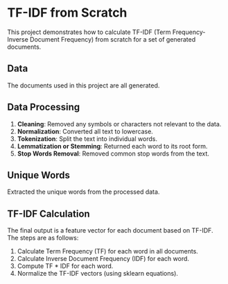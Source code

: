 # TF-IDF from Scratch

This project demonstrates how to calculate TF-IDF (Term Frequency-Inverse Document Frequency) from scratch for a set of generated documents.

## Data

The documents used in this project are all generated.

## Data Processing

1. **Cleaning**: Removed any symbols or characters not relevant to the data.
2. **Normalization**: Converted all text to lowercase.
3. **Tokenization**: Split the text into individual words.
4. **Lemmatization or Stemming**: Returned each word to its root form.
5. **Stop Words Removal**: Removed common stop words from the text.

## Unique Words

Extracted the unique words from the processed data.

## TF-IDF Calculation

The final output is a feature vector for each document based on TF-IDF. The steps are as follows:

1. Calculate Term Frequency (TF) for each word in all documents.
2. Calculate Inverse Document Frequency (IDF) for each word.
3. Compute TF * IDF for each word.
4. Normalize the TF-IDF vectors (using sklearn equations).

